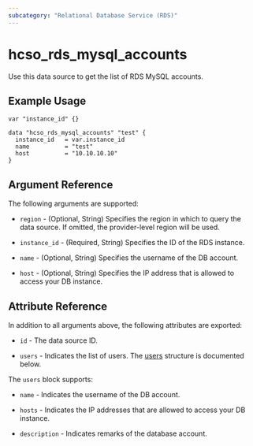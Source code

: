 ```yaml
---
subcategory: "Relational Database Service (RDS)"
---
```


# hcso_rds_mysql_accounts

Use this data source to get the list of RDS MySQL accounts.

## Example Usage

```hcl
var "instance_id" {}

data "hcso_rds_mysql_accounts" "test" {
  instance_id   = var.instance_id
  name          = "test"
  host          = "10.10.10.10"
}
```

## Argument Reference

The following arguments are supported:

* `region` - (Optional, String) Specifies the region in which to query the data source.
  If omitted, the provider-level region will be used.

* `instance_id` - (Required, String) Specifies the ID of the RDS instance.

* `name` - (Optional, String) Specifies the username of the DB account.

* `host` - (Optional, String) Specifies the IP address that is allowed to access your DB instance.

## Attribute Reference

In addition to all arguments above, the following attributes are exported:

* `id` - The data source ID.

* `users` - Indicates the list of users.
  The [users](#RDS_mysql_users) structure is documented below.

<a name="RDS_mysql_users"></a>
The `users` block supports:

* `name` - Indicates the username of the DB account.

* `hosts` - Indicates the IP addresses that are allowed to access your DB instance.

* `description` - Indicates remarks of the database account.
